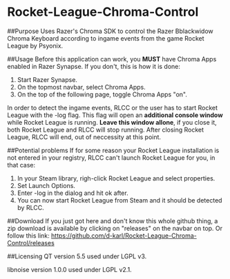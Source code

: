 # Rocket-League-Chroma-Control

##Purpose 
Uses Razer's Chroma SDK to control the Razer Bblackwidow Chroma Keyboard according to ingame events 
from the game Rocket League by Psyonix.

##Usage
Before this application can work, you **MUST** have Chroma Apps enabled in Razer Synapse. If you
don't, this is how it is done: 

1. Start Razer Synapse. 
2. On the topmost navbar, select Chroma Apps. 
3. On the top of the following page, toggle Chroma Apps "on". 
 
In order to detect the ingame events, RLCC or the user has to start Rocket League with the -log flag. This flag will open an **additional console window** while Rocket League is running.  **Leave this window allone**, if you close it, both Rocket League and RLCC will stop running. After closing Rocket League, RLCC will end, out of neccessity at this point.


##Potential problems
If for some reason your Rocket League installation is not entered in your registry, RLCC can't launch Rocket League for you, in that case: 

1. In your Steam library, righ-click Rocket League and select properties. 
2. Set Launch Options.
3. Enter -log in the dialog and hit ok after.
4. You can now start Rocket League from Steam and it should be detected by RLCC.

##Download
If you just got here and don't know this whole github thing, a zip download is available by clicking on "releases" on the navbar on top. Or follow this link: https://github.com/d-karl/Rocket-League-Chroma-Control/releases

##Licensing
QT version 5.5 used under LGPL v3.

libnoise version 1.0.0 used under LGPL v2.1.
